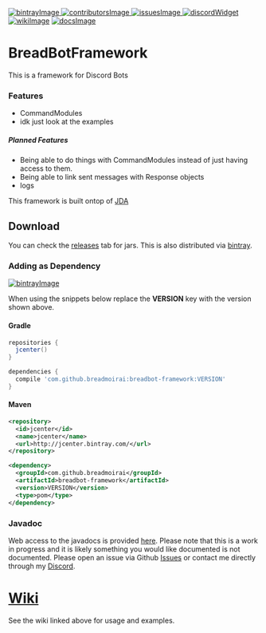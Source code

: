 [bintrayImage]: https://api.bintray.com/packages/breadmoirai/maven/BreadBotFramework/images/download.svg
[bintrayLink]: https://bintray.com/breadmoirai/maven/BreadBotFramework/_latestVersion
[contributorsImage]: https://img.shields.io/github/contributors/BreadMoirai/BreadBotFramework.svg
[contributorsLink]: https://github.com/BreadMoirai/BreadBotFramework/graphs/contributors
[issuesImage]: https://img.shields.io/github/issues-raw/BreadMoirai/BreadBotFramework.svg
[issuesLink]: https://github.com/BreadMoirai/BreadBotFramework/issues
[discordWidget]: https://discordapp.com/api/guilds/284822192821108736/widget.png
[discordInvite]: https://discord.gg/yAMdGU9
[wikiImage]: https://img.shields.io/badge/wiki-10%-orange.svg
[wikiLink]: https://github.com/BreadMoirai/BreadBotFramework/wiki
[docsImage]: https://img.shields.io/badge/docs-30%-yellow.svg
[docsLink]: https://breadmoirai.github.io/BreadBotFramework/

[ ![bintrayImage][] ][bintrayLink] 
[ ![contributorsImage][] ][contributorsLink]
[ ![issuesImage][] ][issuesLink]
[ ![discordWidget][] ][discordInvite]
[ ![wikiImage][]][wikiLink]
[ ![docsImage][]][docsLink]

# BreadBotFramework
This is a framework for Discord Bots

### Features
 - CommandModules
 - idk just look at the examples
##### Planned Features
 - Being able to do things with CommandModules instead of just having access to them.
 - Being able to link sent messages with Response objects
 - logs

This framework is built ontop of [JDA](https://github.com/DV8FromTheWorld/JDA)
## Download
You can check the [releases](https://github.com/BreadMoirai/BreadBotFramework/releases) tab for jars. This is also distributed via [bintray][bintrayLink].

### Adding as Dependency
[![bintrayImage][]][bintrayLink] 

When using the snippets below replace the **VERSION** key with the version shown above.

#### Gradle
```groovy
repositories {
  jcenter()
}

dependencies {
  compile 'com.github.breadmoirai:breadbot-framework:VERSION'
}
```

#### Maven
```xml
<repository>
  <id>jcenter</id>
  <name>jcenter</name>
  <url>http://jcenter.bintray.com/</url>
</repository>

<dependency>
  <groupId>com.github.breadmoirai</groupId>
  <artifactId>breadbot-framework</artifactId>
  <version>VERSION</version>
  <type>pom</type>
</dependency>
```

### Javadoc
Web access to the javadocs is provided [here][docsLink]. Please note that this is a work in progress and it is likely something you would like documented is not documented. Please open an issue via Github [Issues](https://github.com/BreadMoirai/BreadBotFramework/issues) or contact me directly through my [Discord][discordInvite].

# [Wiki](https://github.com/BreadMoirai/BreadBotFramework/wiki)
See the wiki linked above for usage and examples.